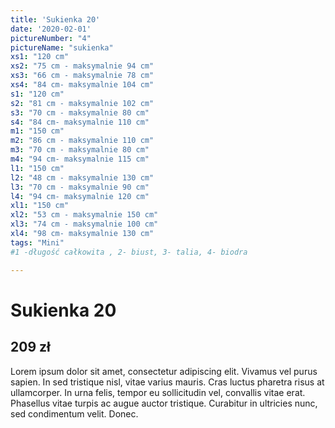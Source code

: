 ```yaml
---
title: 'Sukienka 20'
date: '2020-02-01'
pictureNumber: "4"
pictureName: "sukienka"
xs1: "120 cm"
xs2: "75 cm - maksymalnie 94 cm"
xs3: "66 cm - maksymalnie 78 cm"
xs4: "84 cm- maksymalnie 104 cm"
s1: "120 cm"
s2: "81 cm - maksymalnie 102 cm"
s3: "70 cm - maksymalnie 80 cm"
s4: "84 cm- maksymalnie 110 cm"
m1: "150 cm"
m2: "86 cm - maksymalnie 110 cm"
m3: "70 cm - maksymalnie 80 cm"
m4: "94 cm- maksymalnie 115 cm"
l1: "150 cm"
l2: "48 cm - maksymalnie 130 cm"
l3: "70 cm - maksymalnie 90 cm"
l4: "94 cm- maksymalnie 120 cm"
xl1: "150 cm"
xl2: "53 cm - maksymalnie 150 cm"
xl3: "74 cm - maksymalnie 100 cm"
xl4: "98 cm- maksymalnie 130 cm"
tags: "Mini"
#1 -długość całkowita , 2- biust, 3- talia, 4- biodra

---
```

# Sukienka 20
## 209 zł
 

Lorem ipsum dolor sit amet, consectetur adipiscing elit. Vivamus vel purus sapien. In sed tristique nisl, vitae varius mauris. Cras luctus pharetra risus at ullamcorper. In urna felis, tempor eu sollicitudin vel, convallis vitae erat. Phasellus vitae turpis ac augue auctor tristique. Curabitur in ultricies nunc, sed condimentum velit. Donec. 
